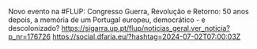 Novo evento na #FLUP: Congresso Guerra, Revolução e Retorno: 50 anos depois, a memória de um Portugal europeu, democrático - e descolonizado? https://sigarra.up.pt/flup/noticias_geral.ver_noticia?p_nr=176726 https://social.dfaria.eu/?hashtag=2024-07-02T07:00:03Z